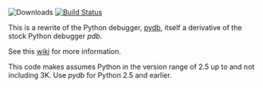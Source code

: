 ![Downloads](https://pypip.in/d/trepan/badge.png) [![Build Status](https://travis-ci.org/rocky/python2-trepan.svg)](https://travis-ci.org/rocky/python2-trepan)

This is a rewrite of the Python debugger, [pydb](http://bashdb.sf.net/pydb), itself a derivative of the stock Python debugger *pdb*.

See this [wiki](https://code.google.com/p/pydbgr/w/list) for
more information.

This code makes assumes Python in the version range of 2.5 up to and
not including 3K. Use *pydb* for Python 2.5 and earlier.

